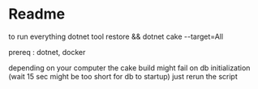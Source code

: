 # Readme

to run everything
dotnet tool restore && dotnet cake --target=All

prereq : dotnet, docker

depending on your computer the cake build might fail on db initialization (wait 15 sec might be too short for db to startup) just rerun the script

